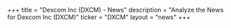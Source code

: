 +++
title = "Dexcom Inc (DXCM) - News"
description = "Analyze the News for Dexcom Inc (DXCM)"
ticker = "DXCM"
layout = "news"
+++

